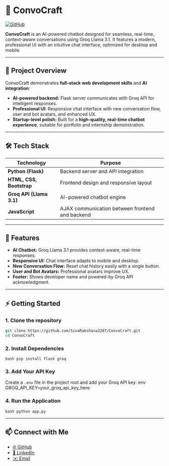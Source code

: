 # 🌟 ConvoCraft

[![GitHub](https://img.shields.io/badge/View-GitHub-black?style=flat&logo=github)](https://github.com/SivaRakshana3207/ConvoCraft)

**ConvoCraft** is an AI-powered chatbot designed for seamless, real-time, context-aware conversations using Groq Llama 3.1. It features a modern, professional UI with an intuitive chat interface, optimized for desktop and mobile.  

---

## 🎯 Project Overview

ConvoCraft demonstrates **full-stack web development skills** and **AI integration**:

- **AI-powered backend:** Flask server communicates with Groq API for intelligent responses.  
- **Professional UI:** Responsive chat interface with new conversation flow, user and bot avatars, and enhanced UX.  
- **Startup-level polish:** Built for a **high-quality, real-time chatbot experience**, suitable for portfolio and internship demonstration.  

---

## 🛠️ Tech Stack

| Technology | Purpose |
|------------|---------|
| **Python (Flask)** | Backend server and API integration |
| **HTML, CSS, Bootstrap** | Frontend design and responsive layout |
| **Groq API (Llama 3.1)** | AI-powered chatbot engine |
| **JavaScript** | AJAX communication between frontend and backend |

---

## 🚀 Features

- **AI Chatbot:** Groq Llama 3.1 provides context-aware, real-time responses.  
- **Responsive UI:** Chat interface adapts to mobile and desktop.  
- **New Conversation Flow:** Reset chat history easily with a single button.  
- **User and Bot Avatars:** Professional avatars improve UX.  
- **Footer:** Shows developer name and powered-by Groq API acknowledgment.  

---


## ⚡ Getting Started

### 1. Clone the repository

```bash
git clone https://github.com/SivaRakshana3207/ConvoCraft.git
cd ConvoCraft
```
### 2. Install Dependencies
```
bash pip install flask groq
```
### 3. Add Your API Key

Create a `.env` file in the project root and add your Groq API key:
env GROQ_API_KEY=your_groq_api_key_here

### 4. Run the Application
```
bash python app.py
```
---

## 📫 Connect with Me

* [🌐 GitHub](https://github.com/SivaRakshana3207)
* [💼 LinkedIn](https://linkedin.com/in/siva-rakshana)
* [✉️ Email](mailto:sivarakshana3207@gmail.com)
